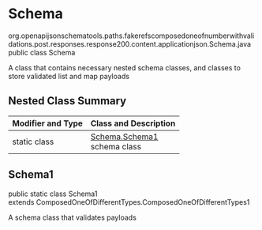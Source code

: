 # Schema
org.openapijsonschematools.paths.fakerefscomposedoneofnumberwithvalidations.post.responses.response200.content.applicationjson.Schema.java
public class Schema

A class that contains necessary nested schema classes, and classes to store validated list and map payloads

## Nested Class Summary
| Modifier and Type | Class and Description |
| ----------------- | ---------------------- |
| static class | [Schema.Schema1](#schema1)<br> schema class |

## Schema1
public static class Schema1<br>
extends ComposedOneOfDifferentTypes.ComposedOneOfDifferentTypes1

A schema class that validates payloads
